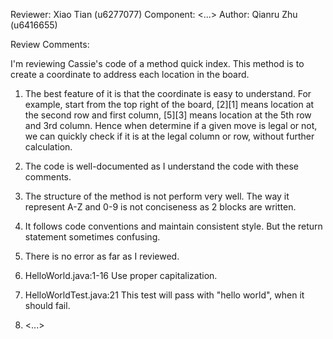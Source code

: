 Reviewer: Xiao Tian (u6277077)
Component: <...>
Author: Qianru Zhu (u6416655)

Review Comments:

I'm reviewing Cassie's code of a method quick index. This method is to create a coordinate to address each location in the board. 
1. The best feature of it is that the coordinate is easy to understand.
For example, start from the top right of the board, [2][1] means location at the second row and first column,
[5][3] means location at the 5th row and 3rd column. 
Hence when determine if a given move is legal or not, we can quickly check if it is at the legal column or row, without further calculation.
2. The code is well-documented as I understand the code with these comments.
3. The structure of the method is not perform very well. The way it represent A-Z and 0-9 is not conciseness as 2 blocks are written.
4. It follows code conventions and maintain consistent style. But the return statement sometimes confusing.
5. There is no error as far as I reviewed.

1. HelloWorld.java:1-16 Use proper capitalization.
2. HelloWorldTest.java:21 This test will pass with "hello world", when it should fail.
3. <...>